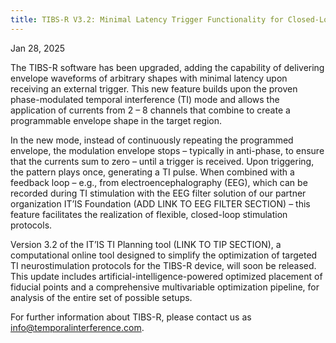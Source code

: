 ```yaml
---
title: TIBS-R V3.2: Minimal Latency Trigger Functionality for Closed-Loop Protocols
---
```


Jan 28, 2025

The TIBS-R software has been upgraded, adding the capability of delivering envelope waveforms of arbitrary shapes with minimal latency upon receiving an external trigger. This new feature builds upon the proven phase-modulated temporal interference (TI) mode and allows the application of currents from 2 – 8 channels that combine to create a programmable envelope shape in the target region.

In the new mode, instead of continuously repeating the programmed envelope, the modulation envelope stops – typically in anti-phase, to ensure that the currents sum to zero – until a trigger is received. Upon triggering, the pattern plays once, generating a TI pulse. When combined with a feedback loop – e.g., from electroencephalography (EEG), which can be recorded during TI stimulation with the EEG filter solution of our partner organization IT’IS Foundation (ADD LINK TO EEG FILTER SECTION) – this feature facilitates the realization of flexible, closed-loop stimulation protocols.

Version 3.2 of the IT’IS TI Planning tool (LINK TO TIP SECTION), a computational online tool designed to simplify the optimization of targeted TI neurostimulation protocols for the TIBS-R device, will soon be released. This update includes artificial-intelligence-powered optimized placement of fiducial points and a comprehensive multivariable optimization pipeline, for analysis of the entire set of possible setups.

For further information about TIBS-R, please contact us as info@temporalinterference.com.




